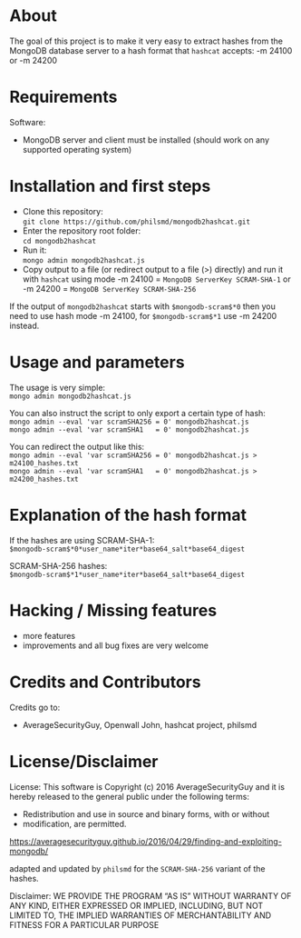 # About

The goal of this project is to make it very easy to extract hashes from the MongoDB database server to a hash format that `hashcat` accepts: -m 24100 or -m 24200

# Requirements

Software:
- MongoDB server and client must be installed (should work on any supported operating system)

# Installation and first steps

* Clone this repository:  
    `git clone https://github.com/philsmd/mongodb2hashcat.git`
* Enter the repository root folder:  
    `cd mongodb2hashcat`
* Run it:  
    `mongo admin mongodb2hashcat.js`
* Copy output to a file (or redirect output to a file (>) directly) and run it with `hashcat` using mode -m 24100 = `MongoDB ServerKey SCRAM-SHA-1` or -m 24200 = `MongoDB ServerKey SCRAM-SHA-256`

If the output of `mongodb2hashcat` starts with `$mongodb-scram$*0` then you need to use hash mode -m 24100, for `$mongodb-scram$*1` use -m 24200 instead.

# Usage and parameters

The usage is very simple:  
  `mongo admin mongodb2hashcat.js`

You can also instruct the script to only export a certain type of hash:  
  `mongo admin --eval 'var scramSHA256 = 0' mongodb2hashcat.js`  
  `mongo admin --eval 'var scramSHA1   = 0' mongodb2hashcat.js`

You can redirect the output like this:  
  `mongo admin --eval 'var scramSHA256 = 0' mongodb2hashcat.js > m24100_hashes.txt`  
  `mongo admin --eval 'var scramSHA1   = 0' mongodb2hashcat.js > m24200_hashes.txt`

# Explanation of the hash format

If the hashes are using SCRAM-SHA-1:  
 `$mongodb-scram$*0*user_name*iter*base64_salt*base64_digest`

SCRAM-SHA-256 hashes:  
 `$mongodb-scram$*1*user_name*iter*base64_salt*base64_digest`

# Hacking / Missing features

* more features
* improvements and all bug fixes are very welcome

# Credits and Contributors

Credits go to:

* AverageSecurityGuy, Openwall John, hashcat project, philsmd

# License/Disclaimer

License: This software is Copyright (c) 2016 AverageSecurityGuy and it is hereby released to the general public under the following terms:
 * Redistribution and use in source and binary forms, with or without
 * modification, are permitted.

https://averagesecurityguy.github.io/2016/04/29/finding-and-exploiting-mongodb/

adapted and updated by `philsmd` for the `SCRAM-SHA-256` variant of the hashes.

Disclaimer: WE PROVIDE THE PROGRAM “AS IS” WITHOUT WARRANTY OF ANY KIND, EITHER EXPRESSED OR IMPLIED, INCLUDING, BUT NOT LIMITED TO, THE IMPLIED WARRANTIES OF MERCHANTABILITY AND FITNESS FOR A PARTICULAR PURPOSE
